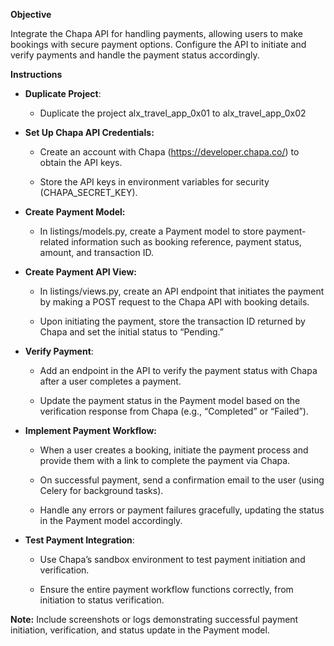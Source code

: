 **Objective**

Integrate the Chapa API for handling payments, allowing users to make bookings with secure payment options. Configure the API to initiate and verify payments and handle the payment status accordingly.

**Instructions**

*   **Duplicate Project**:
    
    *   Duplicate the project alx\_travel\_app\_0x01 to alx\_travel\_app\_0x02
        
*   **Set Up Chapa API Credentials:**
    
    *   Create an account with Chapa (https://developer.chapa.co/) to obtain the API keys.
        
    *   Store the API keys in environment variables for security (CHAPA\_SECRET\_KEY).
        
*   **Create Payment Model:**
    
    *   In listings/models.py, create a Payment model to store payment-related information such as booking reference, payment status, amount, and transaction ID.
        
*   **Create Payment API View:**
    
    *   In listings/views.py, create an API endpoint that initiates the payment by making a POST request to the Chapa API with booking details.
        
    *   Upon initiating the payment, store the transaction ID returned by Chapa and set the initial status to “Pending.”
        
*   **Verify Payment**:
    
    *   Add an endpoint in the API to verify the payment status with Chapa after a user completes a payment.
        
    *   Update the payment status in the Payment model based on the verification response from Chapa (e.g., “Completed” or “Failed”).
        
*   **Implement Payment Workflow:**
    
    *   When a user creates a booking, initiate the payment process and provide them with a link to complete the payment via Chapa.
        
    *   On successful payment, send a confirmation email to the user (using Celery for background tasks).
        
    *   Handle any errors or payment failures gracefully, updating the status in the Payment model accordingly.
        
*   **Test Payment Integration**:
    
    *   Use Chapa’s sandbox environment to test payment initiation and verification.
        
    *   Ensure the entire payment workflow functions correctly, from initiation to status verification.
        

**Note:** Include screenshots or logs demonstrating successful payment initiation, verification, and status update in the Payment model.